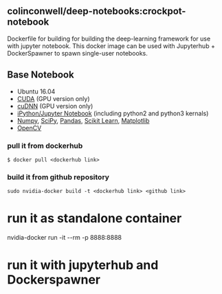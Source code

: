 ## **colinconwell/deep-notebooks**:crockpot-notebook

Dockerfile for building for building the deep-learning framework <framework link> for use with jupyter notebook. This docker image can be used with Jupyterhub + DockerSpawner to spawn single-user notebooks.

## Base Notebook
* Ubuntu 16.04
* [CUDA](https://developer.nvidia.com/cuda-toolkit) (GPU version only)
* [cuDNN](https://developer.nvidia.com/cudnn) (GPU version only)
* [iPython/Jupyter Notebook](http://jupyter.org/) (including python2 and python3 kernals)
* [Numpy](http://www.numpy.org/), [SciPy](https://www.scipy.org/), [Pandas](http://pandas.pydata.org/), [Scikit Learn](http://scikit-learn.org/), [Matplotlib](http://matplotlib.org/)
* [OpenCV](http://opencv.org/)

### pull it from dockerhub
```
$ docker pull <dockerhub link>
```

### build it from github repository
```
sudo nvidia-docker build -t <dockerhub link> <github link>
```

# run it as standalone container
nvidia-docker run -it --rm -p 8888:8888 <dockerhub link>

# run it with jupyterhub and Dockerspawner
